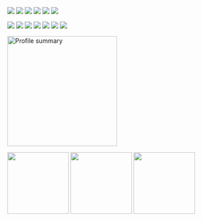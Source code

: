 <p align="left">
  <img src="https://img.shields.io/badge/linkedin-%230077B5.svg?logo=linkedin&logoColor=white" />
  <img src="https://img.shields.io/badge/apetsiuk-%231DA1F2.svg?logo=Twitter&logoColor=white" />
  
  <img src="https://img.shields.io/badge/Reddit-FF4500?logo=reddit&logoColor=white" />
  <img src="https://img.shields.io/badge/ResearchGate-00CCBB?logo=ResearchGate&logoColor=white" />
  <img src="[https://img.shields.io/badge/ResearchGate-00CCBB?logo=ResearchGate&logoColor=white](https://img.shields.io/badge/apetsiuk-%23FF0000.svg?logo=YouTube&logoColor=white)" />
  <img src="https://img.shields.io/badge/Medium-12100E?logo=medium&logoColor=white" />
</p>

<p align="left">
  <img src="https://img.shields.io/badge/python-3670A0?logo=python&logoColor=ffdd54" />
  <img src="https://img.shields.io/badge/PyTorch-%23EE4C2C.svg?logo=PyTorch&logoColor=white" />
  <img src="https://img.shields.io/badge/c++-%2300599C.svg?logo=c%2B%2B&logoColor=white" />
  <img src="https://img.shields.io/badge/javascript-%23323330.svg?logo=javascript&logoColor=%23F7DF1E" />
  <img src="https://img.shields.io/badge/blender-%23F5792A.svg?logo=blender&logoColor=white" />
  <img src="https://img.shields.io/badge/ros-%230A0FF9.svg?logo=ros&logoColor=white" />
  <img src="https://img.shields.io/badge/Linux-FCC624?logo=linux&logoColor=black" />
</p>


<!--
**apetsiuk/apetsiuk** is a ✨ _special_ ✨ repository because its `README.md` (this file) appears on your GitHub profile.

Here are some ideas to get you started:

- 🔭 I’m currently working on ...
- 🌱 I’m currently learning ...
- 👯 I’m looking to collaborate on ...
- 🤔 I’m looking for help with ...
- 💬 Ask me about ...
- 📫 How to reach me: ...
- 😄 Pronouns: ...
- ⚡ Fun fact: ...
-->

<p>
  <img height="250em" src="http://github-profile-summary-cards.vercel.app/api/cards/profile-details?username=apetsiuk&theme=github" alt="Profile summary" align="center"/>
</p>

<p>
  <img height="140em" src="https://github-readme-stats.vercel.app/api?username=apetsiuk&show_icons=true&rank_icon=percentile&theme=default&count_private=true" />
  <img height="140em" src="https://github-readme-stats.vercel.app/api/top-langs/?username=apetsiuk&layout=compact" />
  <img height="140em" src="http://github-profile-summary-cards.vercel.app/api/cards/repos-per-language?username=apetsiuk&theme=github" />
</p>

